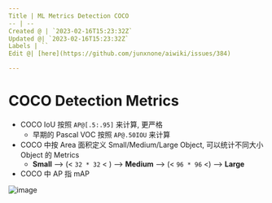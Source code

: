 ```yaml
---
Title | ML Metrics Detection COCO
-- | --
Created @ | `2023-02-16T15:23:32Z`
Updated @| `2023-02-16T15:23:32Z`
Labels | ``
Edit @| [here](https://github.com/junxnone/aiwiki/issues/384)

---
```

# COCO Detection Metrics

- COCO IoU 按照 `AP@[.5:.95]` 来计算, 更严格
  - 早期的 Pascal VOC 按照 `AP@.50IOU` 来计算
- COCO 中按 Area 面积定义 Small/Medium/Large Object, 可以统计不同大小 Object 的 Metrics
  - **Small** --> (< `32 * 32` < ) --> **Medium** --> (< `96 * 96` <) --> **Large**
- COCO 中 AP 指 mAP


![image](https://user-images.githubusercontent.com/2216970/51243686-2236ad00-19be-11e9-8fc9-bf0ff1ce6aa7.png)

